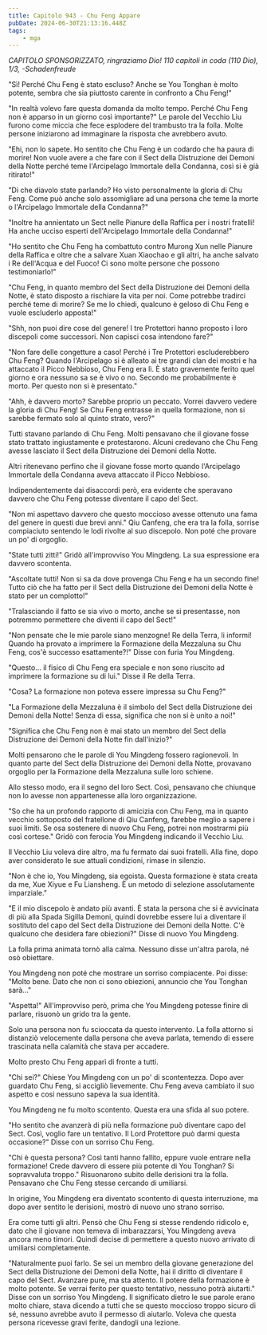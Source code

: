 ```yaml
---
title: Capitolo 943 - Chu Feng Appare
pubDate: 2024-06-30T21:13:16.448Z
tags:
    - mga
---
```



<em>CAPITOLO SPONSORIZZATO, ringraziamo Dio!
110 capitoli in coda (110 Dio), 1/3,
-Schadenfreude</em>


"Sì! Perché Chu Feng è stato escluso? Anche se You Tonghan è molto potente, sembra che sia piuttosto carente in confronto a Chu Feng!"


"In realtà volevo fare questa domanda da molto tempo. Perché Chu Feng non è apparso in un giorno così importante?" Le parole del Vecchio Liu furono come miccia che fece esplodere del trambusto tra la folla. Molte persone iniziarono ad immaginare la risposta che avrebbero avuto.


"Ehi, non lo sapete. Ho sentito che Chu Feng è un codardo che ha paura di morire! Non vuole avere a che fare con il Sect della Distruzione dei Demoni della Notte perché teme l'Arcipelago Immortale della Condanna, così si è già ritirato!"


"Di che diavolo state parlando? Ho visto personalmente la gloria di Chu Feng. Come può anche solo assomigliare ad una persona che teme la morte o l'Arcipelago Immortale della Condanna?"


"Inoltre ha annientato un Sect nelle Pianure della Raffica per i nostri fratelli! Ha anche ucciso esperti dell'Arcipelago Immortale della Condanna!"


"Ho sentito che Chu Feng ha combattuto contro Murong Xun nelle Pianure della Raffica e oltre che a salvare Xuan Xiaochao e gli altri, ha anche salvato i Re dell'Acqua e del Fuoco! Ci sono molte persone che possono testimoniarlo!"


"Chu Feng, in quanto membro del Sect della Distruzione dei Demoni della Notte, è stato disposto a rischiare la vita per noi. Come potrebbe tradirci perché teme di morire? Se me lo chiedi, qualcuno è geloso di Chu Feng e vuole escluderlo apposta!"


"Shh, non puoi dire cose del genere! I tre Protettori hanno proposto i loro discepoli come successori. Non capisci cosa intendono fare?"


"Non fare delle congetture a caso! Perché i Tre Protettori escluderebbero Chu Feng? Quando l'Arcipelago si è alleato ai tre grandi clan dei mostri e ha attaccato il Picco Nebbioso, Chu Feng era lì. È stato gravemente ferito quel giorno e ora nessuno sa se è vivo o no. Secondo me probabilmente è morto. Per questo non si è presentato."


"Ahh, è davvero morto? Sarebbe proprio un peccato. Vorrei davvero vedere la gloria di Chu Feng! Se Chu Feng entrasse in quella formazione, non si sarebbe fermato solo al quinto strato, vero?"


Tutti stavano parlando di Chu Feng. Molti pensavano che il giovane fosse stato trattato ingiustamente e protestarono. Alcuni credevano che Chu Feng avesse lasciato il Sect della Distruzione dei Demoni della Notte.


Altri ritenevano perfino che il giovane fosse morto quando l'Arcipelago Immortale della Condanna aveva attaccato il Picco Nebbioso.


Indipendentemente dai disaccordi però, era evidente che speravano davvero che Chu Feng potesse diventare il capo del Sect.


"Non mi aspettavo davvero che questo moccioso avesse ottenuto una fama del genere in questi due brevi anni." Qiu Canfeng, che era tra la folla, sorrise compiaciuto sentendo le lodi rivolte al suo discepolo. Non poté che provare un po' di orgoglio.


"State tutti zitti!" Gridò all'improvviso You Mingdeng. La sua espressione era davvero scontenta.


"Ascoltate tutti! Non si sa da dove provenga Chu Feng e ha un secondo fine! Tutto ciò che ha fatto per il Sect della Distruzione dei Demoni della Notte è stato per un complotto!"


"Tralasciando il fatto se sia vivo o morto, anche se si presentasse, non potremmo permettere che diventi il capo del Sect!"


"Non pensate che le mie parole siano menzogne! Re della Terra, li informi! Quando ha provato a imprimere la Formazione della Mezzaluna su Chu Feng, cos'è successo esattamente?!" Disse con furia You Mingdeng.


"Questo... il fisico di Chu Feng era speciale e non sono riuscito ad imprimere la formazione su di lui." Disse il Re della Terra.


"Cosa? La formazione non poteva essere impressa su Chu Feng?"


"La Formazione della Mezzaluna è il simbolo del Sect della Distruzione dei Demoni della Notte! Senza di essa, significa che non si è unito a noi!"


"Significa che Chu Feng non è mai stato un membro del Sect della Distruzione dei Demoni della Notte fin dall'inizio?"


Molti pensarono che le parole di You Mingdeng fossero ragionevoli. In quanto parte del Sect della Distruzione dei Demoni della Notte, provavano orgoglio per la Formazione della Mezzaluna sulle loro schiene.


Allo stesso modo, era il segno del loro Sect. Così, pensavano che chiunque non lo avesse non appartenesse alla loro organizzazione.


"So che ha un profondo rapporto di amicizia con Chu Feng, ma in quanto vecchio sottoposto del fratellone di Qiu Canfeng, farebbe meglio a sapere i suoi limiti. Se osa sostenere di nuovo Chu Feng, potrei non mostrarmi più così cortese." Gridò con ferocia You Mingdeng indicando il Vecchio Liu.


Il Vecchio Liu voleva dire altro, ma fu fermato dai suoi fratelli. Alla fine, dopo aver considerato le sue attuali condizioni, rimase in silenzio.


"Non è che io, You Mingdeng, sia egoista. Questa formazione è stata creata da me, Xue Xiyue e Fu Liansheng. È un metodo di selezione assolutamente imparziale."


"E il mio discepolo è andato più avanti. È stata la persona che si è avvicinata di più alla Spada Sigilla Demoni, quindi dovrebbe essere lui a diventare il sostituto del capo del Sect della Distruzione dei Demoni della Notte. C'è qualcuno che desidera fare obiezioni?" Disse di nuovo You Mingdeng.


La folla prima animata tornò alla calma. Nessuno disse un'altra parola, né osò obiettare.


You Mingdeng non poté che mostrare un sorriso compiacente. Poi disse: "Molto bene. Dato che non ci sono obiezioni, annuncio che You Tonghan sarà..."


"Aspetta!" All'improvviso però, prima che You Mingdeng potesse finire di parlare, risuonò un grido tra la gente.


Solo una persona non fu scioccata da questo intervento. La folla attorno si distanziò velocemente dalla persona che aveva parlata, temendo di essere trascinata nella calamità che stava per accadere.


Molto presto Chu Feng apparì di fronte a tutti.


"Chi sei?" Chiese You Mingdeng con un po' di scontentezza. Dopo aver guardato Chu Feng, si accigliò lievemente. Chu Feng aveva cambiato il suo aspetto e così nessuno sapeva la sua identità.


You Mingdeng ne fu molto scontento. Questa era una sfida al suo potere.


"Ho sentito che avanzerà di più nella formazione può diventare capo del Sect. Così, voglio fare un tentativo. Il Lord Protettore può darmi questa occasione?" Disse con un sorriso Chu Feng.


"Chi è questa persona? Così tanti hanno fallito, eppure vuole entrare nella formazione! Crede davvero di essere più potente di You Tonghan? Si sopravvaluta troppo." Risuonarono subito delle derisioni tra la folla. Pensavano che Chu Feng stesse cercando di umiliarsi.


In origine, You Mingdeng era diventato scontento di questa interruzione, ma dopo aver sentito le derisioni, mostrò di nuovo uno strano sorriso.


Era come tutti gli altri. Pensò che Chu Feng si stesse rendendo ridicolo e, dato che il giovane non temeva di imbarazzarsi, You Mingdeng aveva ancora meno timori. Quindi decise di permettere a questo nuovo arrivato di umiliarsi completamente.


"Naturalmente puoi farlo. Se sei un membro della giovane generazione del Sect della Distruzione dei Demoni della Notte, hai il diritto di diventare il capo del Sect. Avanzare pure, ma sta attento. Il potere della formazione è molto potente. Se verrai ferito per questo tentativo, nessuno potrà aiutarti."
Disse con un sorriso You Mingdeng. Il significato dietro le sue parole erano molto chiare, stava dicendo a tutti che se questo moccioso troppo sicuro di sé, nessuno avrebbe avuto il permesso di aiutarlo. Voleva che questa persona ricevesse gravi ferite, dandogli una lezione.
                                


                                




